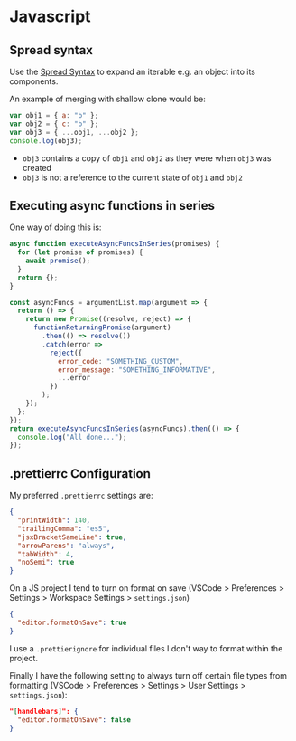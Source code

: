 # Javascript

## Spread syntax

Use the [Spread Syntax](https://developer.mozilla.org/en-US/docs/Web/JavaScript/Reference/Operators/Spread_syntax) to expand an iterable e.g. an object into its components.

An example of merging with shallow clone would be:

```javascript
var obj1 = { a: "b" };
var obj2 = { c: "b" };
var obj3 = { ...obj1, ...obj2 };
console.log(obj3);
```

- `obj3` contains a copy of `obj1` and `obj2` as they were when `obj3` was created
- `obj3` is not a reference to the current state of `obj1` and `obj2`

## Executing async functions in series

One way of doing this is:

```javascript
async function executeAsyncFuncsInSeries(promises) {
  for (let promise of promises) {
    await promise();
  }
  return {};
}

const asyncFuncs = argumentList.map(argument => {
  return () => {
    return new Promise((resolve, reject) => {
      functionReturningPromise(argument)
        .then(() => resolve())
        .catch(error =>
          reject({
            error_code: "SOMETHING_CUSTOM",
            error_message: "SOMETHING_INFORMATIVE",
            ...error
          })
        );
    });
  };
});
return executeAsyncFuncsInSeries(asyncFuncs).then(() => {
  console.log("All done...");
});
```

## .prettierrc Configuration

My preferred `.prettierrc` settings are:

```json
{
  "printWidth": 140,
  "trailingComma": "es5",
  "jsxBracketSameLine": true,
  "arrowParens": "always",
  "tabWidth": 4,
  "noSemi": true
}
```

On a JS project I tend to turn on format on save (VSCode > Preferences > Settings > Workspace Settings > `settings.json`)

```json
{
  "editor.formatOnSave": true
}
```

I use a `.prettierignore` for individual files I don't way to format within the project.

Finally I have the following setting to always turn off certain file types from formatting (VSCode > Preferences > Settings > User Settings > `settings.json`):

```json
"[handlebars]": {
  "editor.formatOnSave": false
}
```
